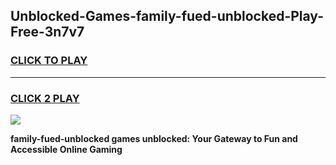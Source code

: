 
## Unblocked-Games-family-fued-unblocked-Play-Free-3n7v7
<h3>
<a href="https://premium76.site?title=family-fued-unblocked&ref=23A">CLICK TO PLAY</a></h3>
<hr>

<h3>
<a href="https://premium76.site?title=family-fued-unblocked&ref=23A">CLICK 2 PLAY</a>
  
</h3>

<a href="https://premium76.site?title=family-fued-unblocked&ref=23A"><img src="https://clearcache.store/games.png"></a>


**family-fued-unblocked games unblocked: Your Gateway to Fun and Accessible Online Gaming**
